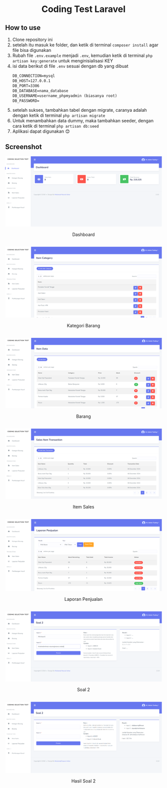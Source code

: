 <div align="center">
   <h1>
      Coding Test Laravel
   </h1>
</div>

## How to use
1. Clone repository ini
2. setelah itu masuk ke folder, dan ketik di terminal `composer install` agar file bisa digunakan
3. Rubah file `.env.example` menjadi `.env`, kemudian ketik di terminal `php artisan key:generate` untuk menginisialisasi KEY
4. isi data berikut di file `.env` sesuai dengan db yang dibuat
	```env
	DB_CONNECTION=mysql
	DB_HOST=127.0.0.1
	DB_PORT=3306
	DB_DATABASE=nama_database
	DB_USERNAME=username_phpmyadmin (biasanya root)
	DB_PASSWORD=
	```
5. setelah sukses, tambahkan tabel dengan migrate, caranya adalah dengan ketik di terminal `php artisan migrate`
6. Untuk menambahkan data dummy, maka tambahkan seeder, dengan cara ketik di terminal `php artisan db:seed`
7. Aplikasi dapat digunakan 😊

## Screenshot

<img src="./1. Dashboard.png">
<p align="center">Dashboard<p>

<br>

<img src="./2. Kategori Barang.png">
<p align="center">Kategori Barang<p>

<br>

<img src="./3. Barang.png">
<p align="center">Barang<p>

<br>

<img src="./4. Item Sales.png">
<p align="center">Item Sales<p>

<br>

<img src="./5. Laporan Penjualan.png">
<p align="center">Laporan Penjualan<p>

<br>

<img src="./6. Soal 2.png">
<p align="center">Soal 2<p>

<br>

<img src="./7. Hasil Soal 2.png">
<p align="center">Hasil Soal 2<p>

<br>
